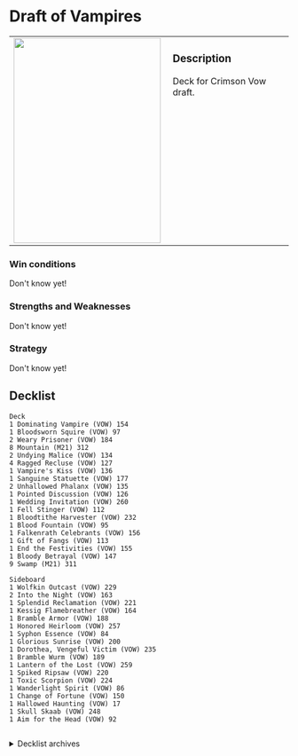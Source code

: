 <!--
NAME OF DECK
This is the name of the deck.
-->
# Draft of Vampires
<!--
DECK CARD AND DESCRIPTION
The deck card should be the card that is used for the deckbox.
-->
<table>
  <tr>
    <td width="300">
      <img src="https://gatherer.wizards.com/Handlers/Image.ashx?multiverseid=545216&type=card" height="370" width="265">
    </td>
    <td width="700" valign="top"><h3>Description</h3>Deck for Crimson Vow draft.</td>
  </tr>
</table>

<!--
WIN CONDITIONS
A quick overview of the win condition(s) of this deck.
-->
### Win conditions
Don't know yet!

<!--
STRENGHTS AND WEAKNESSES
A quick overview of what this deck is good at, and what it's bad at.
-->
### Strengths and Weaknesses
Don't know yet!

<!--
STRATEGY
A quick overview of how this deck should be played.
-->
### Strategy
Don't know yet!

<!--
DECKLIST
The current decklist.
-->
## Decklist

```#bash
Deck
1 Dominating Vampire (VOW) 154
1 Bloodsworn Squire (VOW) 97
2 Weary Prisoner (VOW) 184
8 Mountain (M21) 312
2 Undying Malice (VOW) 134
4 Ragged Recluse (VOW) 127
1 Vampire's Kiss (VOW) 136
1 Sanguine Statuette (VOW) 177
2 Unhallowed Phalanx (VOW) 135
1 Pointed Discussion (VOW) 126
1 Wedding Invitation (VOW) 260
1 Fell Stinger (VOW) 112
1 Bloodtithe Harvester (VOW) 232
1 Blood Fountain (VOW) 95
1 Falkenrath Celebrants (VOW) 156
1 Gift of Fangs (VOW) 113
1 End the Festivities (VOW) 155
1 Bloody Betrayal (VOW) 147
9 Swamp (M21) 311

Sideboard
1 Wolfkin Outcast (VOW) 229
2 Into the Night (VOW) 163
1 Splendid Reclamation (VOW) 221
1 Kessig Flamebreather (VOW) 164
1 Bramble Armor (VOW) 188
1 Honored Heirloom (VOW) 257
1 Syphon Essence (VOW) 84
1 Glorious Sunrise (VOW) 200
1 Dorothea, Vengeful Victim (VOW) 235
1 Bramble Wurm (VOW) 189
1 Lantern of the Lost (VOW) 259
1 Spiked Ripsaw (VOW) 220
1 Toxic Scorpion (VOW) 224
1 Wanderlight Spirit (VOW) 86
1 Change of Fortune (VOW) 150
1 Hallowed Haunting (VOW) 17
1 Skull Skaab (VOW) 248
1 Aim for the Head (VOW) 92


```

<!--
ARCHIVES
Archived versions of this deck.
-->
<details>
<summary>
Decklist archives
</summary>

## 211101

```#bash
Deck
4 Angrath's Rampage (WAR) 185
8 Mountain (SLD) 106
6 Swamp (SLD) 105
4 Angrath, Captain of Chaos (WAR) 227
1 Angrath, the Flame-Chained (RIX) 152
2 Angrath's Fury (RIX) 204
1 Angrath, Minotaur Pirate (RIX) 201
2 Smelt-Ward Minotaur (GRN) 116
2 Akoum Warrior (ZNR) 134
1 Shatterskull Minotaur (ZNR) 160
2 Murder (M20) 109
4 Jaya's Greeting (WAR) 136
1 Moraug, Fury of Akoum (ZNR) 150
1 Sorin's Thirst (WAR) 104
2 Shock (M19) 156
4 Hostile Minotaur (M19) 147
2 Barren Moor (ONS) 312
1 Zof Consumption (ZNR) 132
2 Thriving Moor (JMP) 37
2 Thriving Bluff (JMP) 33
1 Song-Mad Treachery (ZNR) 165
2 Forgotten Cave (ONS) 317
2 Dragonskull Summit (XLN) 252
3 Hurloon Minotaur (ANB) 74

Sideboard

```

<!--
ARCHIVES
Archived versions of this deck.
-->
<details>
<summary>
Decklist archives
</summary>

No archived decklists

</details>

<!-- b211115.1426 -->
